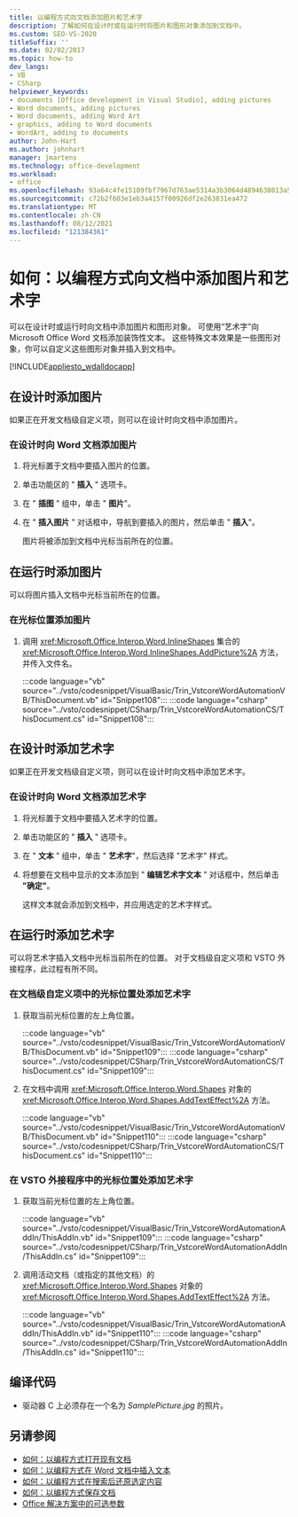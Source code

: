 ```yaml
---
title: 以编程方式向文档添加图片和艺术字
description: 了解如何在设计时或在运行时将图片和图形对象添加到文档中。
ms.custom: SEO-VS-2020
titleSuffix: ''
ms.date: 02/02/2017
ms.topic: how-to
dev_langs:
- VB
- CSharp
helpviewer_keywords:
- documents [Office development in Visual Studio], adding pictures
- Word documents, adding pictures
- Word documents, adding Word Art
- graphics, adding to Word documents
- WordArt, adding to documents
author: John-Hart
ms.author: johnhart
manager: jmartens
ms.technology: office-development
ms.workload:
- office
ms.openlocfilehash: 93a64c4fe15109fbf7967d763ae5314a3b3064d4894638013a5b7cb75214159f
ms.sourcegitcommit: c72b2f603e1eb3a4157f00926df2e263831ea472
ms.translationtype: MT
ms.contentlocale: zh-CN
ms.lasthandoff: 08/12/2021
ms.locfileid: "121384361"
---
```

# <a name="how-to-programmatically-add-pictures-and-word-art-to-documents"></a>如何：以编程方式向文档中添加图片和艺术字
  可以在设计时或运行时向文档中添加图片和图形对象。 可使用“艺术字”向 Microsoft Office Word 文档添加装饰性文本。 这些特殊文本效果是一些图形对象，你可以自定义这些图形对象并插入到文档中。

 [!INCLUDE[appliesto_wdalldocapp](../vsto/includes/appliesto-wdalldocapp-md.md)]

## <a name="add-a-picture-at-design-time"></a>在设计时添加图片
 如果正在开发文档级自定义项，则可以在设计时向文档中添加图片。

### <a name="to-add-a-picture-to-a-word-document-at-design-time"></a>在设计时向 Word 文档添加图片

1. 将光标置于文档中要插入图片的位置。

2. 单击功能区的 " **插入** " 选项卡。

3. 在 " **插图** " 组中，单击 " **图片**"。

4. 在 " **插入图片** " 对话框中，导航到要插入的图片，然后单击 " **插入**"。

     图片将被添加到文档中光标当前所在的位置。

## <a name="add-a-picture-at-run-time"></a>在运行时添加图片
 可以将图片插入文档中光标当前所在的位置。

### <a name="to-add-a-picture-at-the-cursor-location"></a>在光标位置添加图片

1. 调用 <xref:Microsoft.Office.Interop.Word.InlineShapes> 集合的 <xref:Microsoft.Office.Interop.Word.InlineShapes.AddPicture%2A> 方法，并传入文件名。

     :::code language="vb" source="../vsto/codesnippet/VisualBasic/Trin_VstcoreWordAutomationVB/ThisDocument.vb" id="Snippet108":::
     :::code language="csharp" source="../vsto/codesnippet/CSharp/Trin_VstcoreWordAutomationCS/ThisDocument.cs" id="Snippet108":::

## <a name="add-wordart-at-design-time"></a>在设计时添加艺术字
 如果正在开发文档级自定义项，则可以在设计时向文档中添加艺术字。

### <a name="to-add-wordart-to-a-word-document-at-design-time"></a>在设计时向 Word 文档添加艺术字

1. 将光标置于文档中要插入艺术字的位置。

2. 单击功能区的 " **插入** " 选项卡。

3. 在 " **文本** " 组中，单击 " **艺术字**"，然后选择 "艺术字" 样式。

4. 将想要在文档中显示的文本添加到 " **编辑艺术字文本** " 对话框中，然后单击 **"确定"**。

     这样文本就会添加到文档中，并应用选定的艺术字样式。

## <a name="add-wordart-at-run-time"></a>在运行时添加艺术字
 可以将艺术字插入文档中光标当前所在的位置。 对于文档级自定义项和 VSTO 外接程序，此过程有所不同。

### <a name="to-add-wordart-at-the-cursor-location-in-a-document-level-customization"></a>在文档级自定义项中的光标位置处添加艺术字

1. 获取当前光标位置的左上角位置。

     :::code language="vb" source="../vsto/codesnippet/VisualBasic/Trin_VstcoreWordAutomationVB/ThisDocument.vb" id="Snippet109":::
     :::code language="csharp" source="../vsto/codesnippet/CSharp/Trin_VstcoreWordAutomationCS/ThisDocument.cs" id="Snippet109":::

2. 在文档中调用 <xref:Microsoft.Office.Interop.Word.Shapes> 对象的 <xref:Microsoft.Office.Interop.Word.Shapes.AddTextEffect%2A> 方法。

     :::code language="vb" source="../vsto/codesnippet/VisualBasic/Trin_VstcoreWordAutomationVB/ThisDocument.vb" id="Snippet110":::
     :::code language="csharp" source="../vsto/codesnippet/CSharp/Trin_VstcoreWordAutomationCS/ThisDocument.cs" id="Snippet110":::

### <a name="to-add-wordart-at-the-cursor-location-in-a-vsto-add-in"></a>在 VSTO 外接程序中的光标位置处添加艺术字

1. 获取当前光标位置的左上角位置。

     :::code language="vb" source="../vsto/codesnippet/VisualBasic/Trin_VstcoreWordAutomationAddIn/ThisAddIn.vb" id="Snippet109":::
     :::code language="csharp" source="../vsto/codesnippet/CSharp/Trin_VstcoreWordAutomationAddIn/ThisAddIn.cs" id="Snippet109":::

2. 调用活动文档（或指定的其他文档）的 <xref:Microsoft.Office.Interop.Word.Shapes> 对象的 <xref:Microsoft.Office.Interop.Word.Shapes.AddTextEffect%2A> 方法。

     :::code language="vb" source="../vsto/codesnippet/VisualBasic/Trin_VstcoreWordAutomationAddIn/ThisAddIn.vb" id="Snippet110":::
     :::code language="csharp" source="../vsto/codesnippet/CSharp/Trin_VstcoreWordAutomationAddIn/ThisAddIn.cs" id="Snippet110":::

## <a name="compile-the-code"></a>编译代码

- 驱动器 C 上必须存在一个名为 *SamplePicture.jpg* 的照片。

## <a name="see-also"></a>另请参阅
- [如何：以编程方式打开现有文档](../vsto/how-to-programmatically-open-existing-documents.md)
- [如何：以编程方式在 Word 文档中插入文本](../vsto/how-to-programmatically-insert-text-into-word-documents.md)
- [如何：以编程方式在搜索后还原选定内容](../vsto/how-to-programmatically-restore-selections-after-searches.md)
- [如何：以编程方式保存文档](../vsto/how-to-programmatically-save-documents.md)
- [Office 解决方案中的可选参数](../vsto/optional-parameters-in-office-solutions.md)
